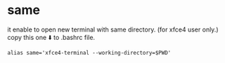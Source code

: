 # same
it enable to open new terminal with same directory. (for xfce4 user only.) 
copy this one :arrow_down: to .bashrc file.
```
alias same='xfce4-terminal --working-directory=$PWD'
```
